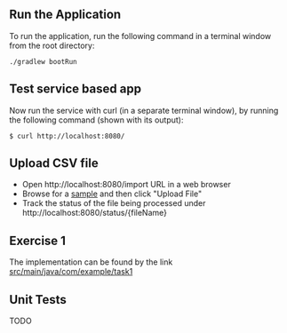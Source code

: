 ## Run the Application

To run the application, run the following command in a terminal window from the root directory:

    ./gradlew bootRun

## Test service based app
Now run the service with curl (in a separate terminal window), by running the following
command (shown with its output):

    $ curl http://localhost:8080/

## Upload CSV file 
* Open http://localhost:8080/import URL in a web browser
* Browse for a [sample](samples/geoclasses.csv) and then click "Upload File"
* Track the status of the file being processed under http://localhost:8080/status/{fileName}

## Exercise 1
The implementation can be found by the link [src/main/java/com/example/task1](src/main/java/com/example/task1)


## Unit Tests
TODO